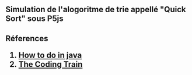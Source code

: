 <h2> Simulation de l'alogoritme de trie appellé "Quick Sort" sous P5js <h2>

 Réferences
  <ol>  
     <li> <a href="https://howtodoinjava.com/algorithm/quicksort-java-example/">How to do in java</a></li>
     <li> <a href="https://www.youtube.com/watch?v=eqo2LxRADhU"> The Coding Train </a>  </li>
  </ol>
 
